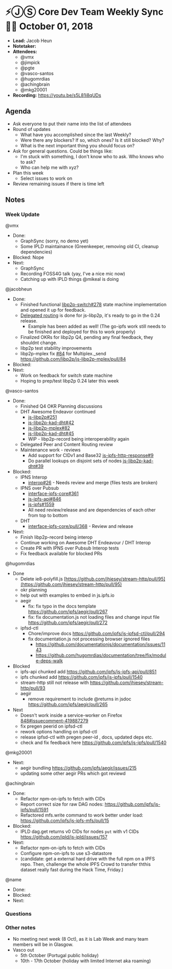 # ⚡️ⒿⓈ Core Dev Team Weekly Sync 🙌🏽 October 01, 2018

- **Lead:** Jacob Heun
- **Notetaker:**
- **Attendees:**
  - @vmx
  - @jimpick
  - @pgte
  - @vasco-santos
  - @hugomrdias
  - @achingbrain
  - @mkg20001
- **Recording:** https://youtu.be/s5L81i8qUDs

## Agenda

- Ask everyone to put their name into the list of attendees
- Round of updates
  - What have you accomplished since the last Weekly?
  - Were there any blockers? If so, which ones? Is it still blocked? Why?
  - What is the next important thing you should focus on?
- Ask for general questions. Could be things like:
  - I'm stuck with something, I don't know who to ask. Who knows who to ask?
  - Who can help me with xyz?
- Plan this week
  - Select issues to work on
- Review remaining issues if there is time left


## Notes

### Week Update

@vmx
 - Done:
   - GraphSync (sorry, no demo yet)
   - Some IPLD maintainance (Greenkeeper, removing old CI, cleanup dependencies)
 - Blocked: Nope
 - Next:
   - GraphSync
   - Recording FOSS4G talk (yay, I've a nice mic now)
   - Catching up with IPLD things @mikeal is doing
   
@jacobheun
  - Done:
    - Finished functional [libp2p-switch#278](https://github.com/libp2p/js-libp2p-switch/pull/278) state machine implementation and opened it up for feedback.
    - [Delegated routing](https://github.com/libp2p/js-libp2p/pull/242) is done for js-libp2p, it's ready to go in the 0.24 release.
      - Example has been added as well! (The go-ipfs work still needs to be finished and deployed for this to work properly)
    - Finalized OKRs for libp2p Q4, pending any final feedback, they shouldnt change.
    - libp2p test stability improvements
    - libp2p-mplex fix [#84](https://github.com/libp2p/js-libp2p-mplex/pull/84) for Multiplex._send https://github.com/libp2p/js-libp2p-mplex/pull/84
  - Blocked: 
  - Next:
    - Work on feedback for switch state machine
    - Hoping to prep/test libp2p 0.24 later this week

@vasco-santos
  - Done:
    - Finished Q4 OKR Planning discussions
    - DHT Awesome Endeavor continued
      - [js-libp2p#251](https://github.com/libp2p/js-libp2p/pull/251)
      - [js-libp2p-kad-dht#42](https://github.com/libp2p/js-libp2p-kad-dht/pull/42)
      - [js-libp2p-mplex#82](https://github.com/libp2p/js-libp2p-mplex/pull/82)
      - [js-libp2p-kad-dht#45](https://github.com/libp2p/js-libp2p-kad-dht/pull/45)
      - WIP - libp2p-record being interoperability again
    - Delegated Peer and Content Routing review
    - Maintenance work - reviews
      - Add support for CIDv1 and Base32 [js-ipfs-http-response#9](https://github.com/ipfs/js-ipfs-http-response/pull/9)
      - Do parallel lookups on disjoint sets of nodes [js-libp2p-kad-dht#39](https://github.com/libp2p/js-libp2p-kad-dht/pull/39)
  - Blocked:
    - IPNS Interop
      - [interop#26](https://github.com/ipfs/interop/pull/26) - Needs review and merge (files tests are broken)
    - IPNS over Pubsub
      - [interface-ipfs-core#361](https://github.com/ipfs/interface-ipfs-core/pull/361)
      - [js-ipfs-api#846](https://github.com/ipfs/js-ipfs-api/pull/846)
      - [js-ipfs#1559](https://github.com/ipfs/js-ipfs/pull/1559)
      - All need review/release and are dependencies of each other from top to bottom
    - DHT
      - [interface-ipfs-core/pull/368](https://github.com/ipfs/interface-ipfs-core/pull/368)       - Review and release
  - Next:
    - Finish libp2p-record being interop
    - Continue working on Awesome DHT Endeavour / DHT Interop
    - Create PR with IPNS over Pubsub Interop tests
    - Fix feedback available for blocked PRs
   
@hugomrdias
- Done
    - Delete ie8-polyfill.js [https://github.com/jhiesey/stream-http/pull/95](https://github.com/jhiesey/stream-http/pull/95)
    - okr planning
    - help out with examples to embed in js.ipfs.io
    - aegir
        - fix: fix typo in the docs template https://github.com/ipfs/aegir/pull/267
        - fix: fix documentation.js not loading files and change input file https://github.com/ipfs/aegir/pull/272
    - ipfsd-ctl
        - Chore/improve docs https://github.com/ipfs/js-ipfsd-ctl/pull/294
        - fix documentation.js not processing browser ignored files
            - https://github.com/documentationjs/documentation/issues/1143
            - https://github.com/hugomrdias/documentation/tree/fix/module-deps-walk
- Blocked
    - ipfs-api chunked add https://github.com/ipfs/js-ipfs-api/pull/851
    - ipfs chunked add https://github.com/ipfs/js-ipfs/pull/1540
    - stream-http still not release with https://github.com/jhiesey/stream-http/pull/93
    - aegir
        - remove requirement to include @returns in jsdoc https://github.com/ipfs/aegir/pull/265
- Next
    - Doesn't work inside a service-worker on Firefox [848#issuecomment-419887279](https://github.com/ipfs/js-ipfs-api/issues/848#issuecomment-419887279)
    - fix pregen peerid on ipfsd-ctl
    - rework options handling on ipfsd-ctl
    - release ipfsd-ctl with pregen peer-id , docs, updated deps etc.
    - check and fix feedback here  https://github.com/ipfs/js-ipfs/pull/1540

@mkg20001
 - Next:
   - aegir bundling https://github.com/ipfs/aegir/issues/215
   - updating some other aegir PRs which got reviewd

@achingbrain
 - Done:
   - Refactor npm-on-ipfs to fetch with CIDs
   - Report correct size for raw DAG nodes: https://github.com/ipfs/js-ipfs/pull/1591
   - Refactored mfs.write command to work better under load: https://github.com/ipfs/js-ipfs-mfs/pull/15
 - Blocked:
   - IPLD dag.get returns v0 CIDs for nodes `put` with v1 CIDs https://github.com/ipld/js-ipld/issues/157
 - Next:
   - Refactor npm-on-ipfs to fetch with CIDs
   - Configure npm-on-ipfs to use s3-datastore
   - (candidate: get a external hard drive with the full npm on a IPFS repo. Then, challenge the whole IPFS Crowd to transfer ththis dataset really fast during the Hack Time, Friday.)

@name
 - Done:
 - Blocked:
 - Next:

### Questions

### Other notes
* No meeting next week (8 Oct), as it is Lab Week and many team members will be in Glasgow.
* Vasco out
  * 5th October (Portugal public holiday)
  * 10th - 17th October (holiday with limited Internet aka roaming)

<!-- After each call, the notetaker submits a PR to ipfs/pm to store the notes on the meeting-notes folder -->
